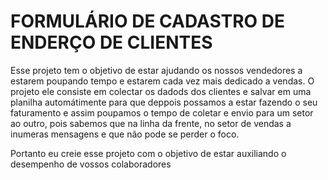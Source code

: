 # FORMULÁRIO DE CADASTRO DE ENDERÇO DE CLIENTES

Esse projeto tem o objetivo de estar ajudando os nossos vendedores a estarem poupando tempo e estarem cada vez mais dedicado a vendas. O projeto ele consiste em colectar os dadods dos clientes e salvar em uma planilha automátimente para que deppois possamos a estar fazendo o seu faturamento e assim poupamos o tempo de coletar e envio para um setor ao outro, pois sabemos que na linha da frente, no setor de vendas a inumeras mensagens e que não pode se perder o foco. 

Portanto eu creie esse projeto com o objetivo de estar auxiliando o desempenho de vossos colaboradores
